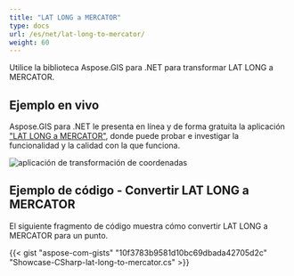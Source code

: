 ```yaml
---
title: "LAT LONG a MERCATOR"
type: docs
url: /es/net/lat-long-to-mercator/
weight: 60
---
```


Utilice la biblioteca Aspose.GIS para .NET para transformar LAT LONG a MERCATOR.

## **Ejemplo en vivo**

Aspose.GIS para .NET le presenta en línea y de forma gratuita la aplicación ["LAT LONG a MERCATOR"](https://products.aspose.app/gis/transformation/lat-long-to-mercator), donde puede probar e investigar la funcionalidad y la calidad con la que funciona.

![aplicación de transformación de coordenadas](transform-coordinates.png)

## **Ejemplo de código - Convertir LAT LONG a MERCATOR**

El siguiente fragmento de código muestra cómo convertir LAT LONG a MERCATOR para un punto.

{{< gist "aspose-com-gists" "10f3783b9581d10bc69dbada42705d2c" "Showcase-CSharp-lat-long-to-mercator.cs" >}}

